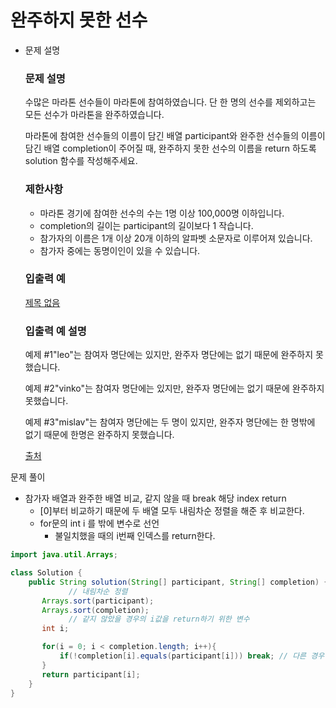 # 완주하지 못한 선수

- 문제 설명

    ### **문제 설명**

    수많은 마라톤 선수들이 마라톤에 참여하였습니다. 단 한 명의 선수를 제외하고는 모든 선수가 마라톤을 완주하였습니다.

    마라톤에 참여한 선수들의 이름이 담긴 배열 participant와 완주한 선수들의 이름이 담긴 배열 completion이 주어질 때, 완주하지 못한 선수의 이름을 return 하도록 solution 함수를 작성해주세요.

    ### 제한사항

    - 마라톤 경기에 참여한 선수의 수는 1명 이상 100,000명 이하입니다.
    - completion의 길이는 participant의 길이보다 1 작습니다.
    - 참가자의 이름은 1개 이상 20개 이하의 알파벳 소문자로 이루어져 있습니다.
    - 참가자 중에는 동명이인이 있을 수 있습니다.

    ### 입출력 예

    [제목 없음](https://www.notion.so/a048e8d8e6eb48ccaa41c1efd164efb0)

    ### 입출력 예 설명

    예제 #1"leo"는 참여자 명단에는 있지만, 완주자 명단에는 없기 때문에 완주하지 못했습니다.

    예제 #2"vinko"는 참여자 명단에는 있지만, 완주자 명단에는 없기 때문에 완주하지 못했습니다.

    예제 #3"mislav"는 참여자 명단에는 두 명이 있지만, 완주자 명단에는 한 명밖에 없기 때문에 한명은 완주하지 못했습니다.

    [출처](http://hsin.hr/coci/archive/2014_2015/contest2_tasks.pdf)

문제 풀이

- 참가자 배열과 완주한 배열 비교, 같지 않을 때 break 해당 index return
    - [0]부터 비교하기 때문에 두 배열 모두 내림차순 정렬을 해준 후 비교한다.
    - for문의 int i 를 밖에 변수로 선언
        - 불일치했을 때의 i번째 인덱스를 return한다.

```java
import java.util.Arrays;

class Solution {
    public String solution(String[] participant, String[] completion) {
			 // 내림차순 정렬
       Arrays.sort(participant);
       Arrays.sort(completion);
			 // 같지 않았을 경우의 i값을 return하기 위한 변수
       int i;

       for(i = 0; i < completion.length; i++){
           if(!completion[i].equals(participant[i])) break; // 다른 경우 실행 중단
       }
       return participant[i]; 
    }
}
```
